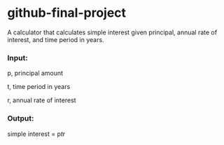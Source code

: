 # github-final-project

A calculator that calculates simple interest given principal, annual rate of interest, and time period in years.

### Input:
   p, principal amount
   
   t, time period in years
   
   r, annual rate of interest
   
### Output:
   simple interest = p*t*r

